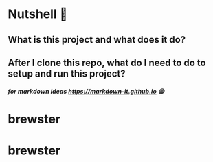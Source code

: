 # Nutshell 🌰

## What is this project and what does it do?

## After I clone this repo, what do I need to do to setup and run this project?

##### for markdown ideas https://markdown-it.github.io 😁

# brewster
# brewster
